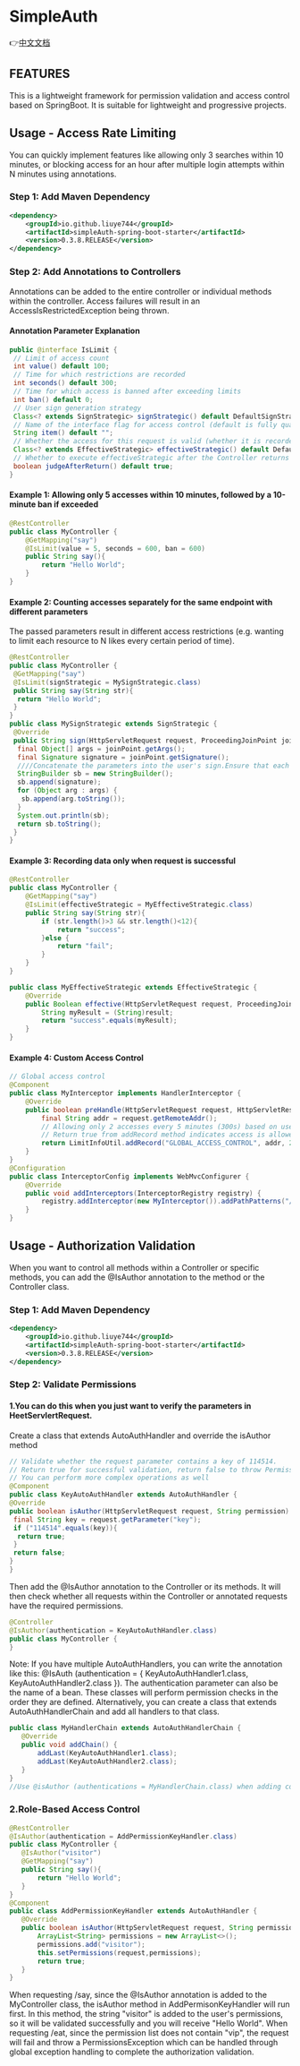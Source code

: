 # SimpleAuth
👉[中文文档](/README.zh.md)
## FEATURES
This is a lightweight framework for permission validation and access control based on SpringBoot. It is suitable for lightweight and progressive projects.

## Usage - Access Rate Limiting
You can quickly implement features like allowing only 3 searches within 10 minutes, or blocking access for an hour after multiple login attempts within N minutes using annotations.

### Step 1: Add Maven Dependency
```xml
<dependency>
    <groupId>io.github.liuye744</groupId>
    <artifactId>simpleAuth-spring-boot-starter</artifactId>
    <version>0.3.8.RELEASE</version>
</dependency>
```
### Step 2: Add Annotations to Controllers
Annotations can be added to the entire controller or individual methods within the controller. Access failures will result in an AccessIsRestrictedException being thrown.
#### Annotation Parameter Explanation
```java
public @interface IsLimit {
 // Limit of access count
 int value() default 100;
 // Time for which restrictions are recorded
 int seconds() default 300;
 // Time for which access is banned after exceeding limits
 int ban() default 0;
 // User sign generation strategy
 Class<? extends SignStrategic> signStrategic() default DefaultSignStrategic.class;
 // Name of the interface flag for access control (default is fully qualified name of the interface)
 String item() default "";
 // Whether the access for this request is valid (whether it is recorded)
 Class<? extends EffectiveStrategic> effectiveStrategic() default DefaultEffectiveStrategic.class;
 // Whether to execute effectiveStrategic after the Controller returns
 boolean judgeAfterReturn() default true;
}
```
#### Example 1: Allowing only 5 accesses within 10 minutes, followed by a 10-minute ban if exceeded
```java
@RestController
public class MyController {
    @GetMapping("say")
    @IsLimit(value = 5, seconds = 600, ban = 600)
    public String say(){
        return "Hello World";
    }
}
```
#### Example 2: Counting accesses separately for the same endpoint with different parameters
The passed parameters result in different access restrictions (e.g. wanting to limit each resource to N likes every certain period of time).
```java
@RestController
public class MyController {
 @GetMapping("say")
 @IsLimit(signStrategic = MySignStrategic.class)
 public String say(String str){
  return "Hello World";
 }
}
public class MySignStrategic extends SignStrategic {
 @Override
 public String sign(HttpServletRequest request, ProceedingJoinPoint joinPoint) {
  final Object[] args = joinPoint.getArgs();
  final Signature signature = joinPoint.getSignature();
  ////Concatenate the parameters into the user's sign.Ensure that each user passes different parameter flags, resulting in distinct values.
  StringBuilder sb = new StringBuilder();
  sb.append(signature);
  for (Object arg : args) {
   sb.append(arg.toString());
  }
  System.out.println(sb);
  return sb.toString();
 }
}
```
#### Example 3: Recording data only when request is successful
```java
@RestController
public class MyController {
    @GetMapping("say")
    @IsLimit(effectiveStrategic = MyEffectiveStrategic.class)
    public String say(String str){
        if (str.length()>3 && str.length()<12){
            return "success";
        }else {
            return "fail";
        }
    }
}

public class MyEffectiveStrategic extends EffectiveStrategic {
    @Override
    public Boolean effective(HttpServletRequest request, ProceedingJoinPoint joinPoint, Object result) {
        String myResult = (String)result;
        return "success".equals(myResult);
    }
}

```
#### Example 4: Custom Access Control
```java
// Global access control
@Component
public class MyInterceptor implements HandlerInterceptor {
    @Override
    public boolean preHandle(HttpServletRequest request, HttpServletResponse response, Object handler) throws Exception {
        final String addr = request.getRemoteAddr();
        // Allowing only 2 accesses every 5 minutes (300s) based on user's address, followed by a 10-minute ban if exceeded
        // Return true from addRecord method indicates access is allowed, return false indicates access is denied
        return LimitInfoUtil.addRecord("GLOBAL_ACCESS_CONTROL", addr, 2, 300, 600);
    }
}
@Configuration
public class InterceptorConfig implements WebMvcConfigurer {
    @Override
    public void addInterceptors(InterceptorRegistry registry) {
        registry.addInterceptor(new MyInterceptor()).addPathPatterns("/*");
    }
}

```

## Usage - Authorization Validation
When you want to control all methods within a Controller or specific methods, you can add the @IsAuthor annotation to the method or the Controller class.

### Step 1: Add Maven Dependency
```xml
<dependency>
    <groupId>io.github.liuye744</groupId>
    <artifactId>simpleAuth-spring-boot-starter</artifactId>
    <version>0.3.8.RELEASE</version>
</dependency>
```
### Step 2: Validate Permissions
#### 1.You can do this when you just want to verify the parameters in HeetServlertRequest.
Create a class that extends AutoAuthHandler and override the isAuthor method
 ```java
// Validate whether the request parameter contains a key of 114514.
// Return true for successful validation, return false to throw PermissionsException
// You can perform more complex operations as well
@Component
public class KeyAutoAuthHandler extends AutoAuthHandler {
 @Override
 public boolean isAuthor(HttpServletRequest request, String permission) {
  final String key = request.getParameter("key");
  if ("114514".equals(key)){
   return true;
  }
  return false;
 }
}

 ```
Then add the @IsAuthor annotation to the Controller or its methods. It will then check whether all requests within the Controller or annotated requests have the required permissions.
 ```java
@Controller
@IsAuthor(authentication = KeyAutoAuthHandler.class)
public class MyController {
}
 ```
Note: If you have multiple AutoAuthHandlers, you can write the annotation like this: @IsAuth (authentication = { KeyAutoAuthHandler1.class, KeyAutoAuthHandler2.class }). The authentication parameter can also be the name of a bean. These classes will perform permission checks in the order they are defined. Alternatively, you can create a class that extends AutoAuthHandlerChain and add all handlers to that class.
 ```java
 public class MyHandlerChain extends AutoAuthHandlerChain {
    @Override
    public void addChain() {
        addLast(KeyAutoAuthHandler1.class);
        addLast(KeyAutoAuthHandler2.class);
    }
}
//Use @isAuthor (authentications = MyHandlerChain.class) when adding comments.
 ```
 
 ### 2.Role-Based Access Control
 ```java
@RestController
@IsAuthor(authentication = AddPermissionKeyHandler.class)
public class MyController {
    @IsAuthor("visitor")
    @GetMapping("say")
    public String say(){
        return "Hello World";
    }
}
@Component
public class AddPermissionKeyHandler extends AutoAuthHandler {
    @Override
    public boolean isAuthor(HttpServletRequest request, String permission) {
        ArrayList<String> permissions = new ArrayList<>();
        permissions.add("visitor");
        this.setPermissions(request,permissions);
        return true;
    }
}
 ```
When requesting /say, since the @IsAuthor annotation is added to the MyController class, the isAuthor method in AddPermisonKeyHandler will run first. In this method, the string "visitor" is added to the user's permissions, so it will be validated successfully and you will receive "Hello World". When requesting /eat, since the permission list does not contain "vip", the request will fail and throw a PermissionsException which can be handled through global exception handling to complete the authorization validation.
